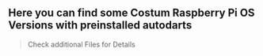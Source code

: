 ## Here you can find some Costum Raspberry Pi OS Versions with preinstalled autodarts

> Check additional Files for Details